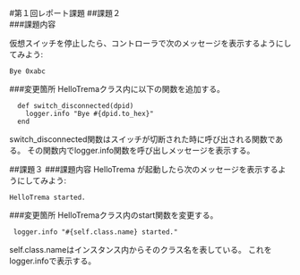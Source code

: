 #第１回レポート課題
##課題２  
###課題内容  

仮想スイッチを停止したら、コントローラで次のメッセージを表示するようにしてみよう:
```
Bye 0xabc
```
###変更箇所
HelloTremaクラス内に以下の関数を追加する。  
```
  def switch_disconnected(dpid)  
    logger.info "Bye #{dpid.to_hex}"  
  end  

```
switch_disconnected関数はスイッチが切断された時に呼び出される関数である。
その関数内でlogger.info関数を呼び出しメッセージを表示する。

##課題３
###課題内容
HelloTrema が起動したら次のメッセージを表示するようにしてみよう:
```
HelloTrema started.
```
###変更箇所
HelloTremaクラス内のstart関数を変更する。
```
 logger.info "#{self.class.name} started."
```
self.class.nameはインスタンス内からそのクラス名を表している。
これをlogger.infoで表示する。

